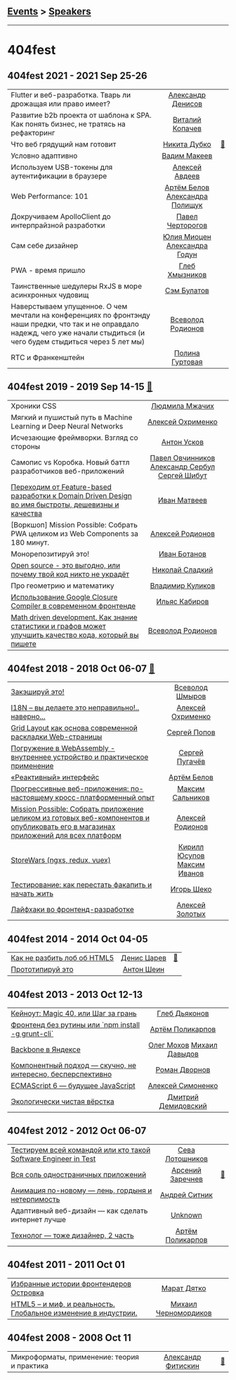 ## [Events](../README.md) > [Speakers](../speakers.md)
---

# 404fest

## 404fest 2021 - 2021 Sep 25-26 
| | | |
| --- | :---: | --- |
| Flutter и веб-разработка. Тварь ли дрожащая или право имеет?  |  [Александр Денисов](../../speakers/Александр%20Денисов.md)  |    |
| Развитие b2b проекта от шаблона к SPA. Как понять бизнес, не тратясь на рефакторинг  |  [Виталий Копачев](../../speakers/Виталий%20Копачев.md)  |    |
| Что веб грядущий нам готовит  |  [Никита Дубко](../../speakers/Никита%20Дубко.md)  | [:notebook:](https://mefody.github.io/talks/web-future/404.html)   |
| Условно адаптивно  |  [Вадим Макеев](../../speakers/Вадим%20Макеев.md)  |    |
| Используем USB-токены для аутентификации в браузере  |  [Алексей Авдеев](../../speakers/Алексей%20Авдеев.md)  |    |
| Web Performance: 101  |  [Артём Белов](../../speakers/Артём%20Белов.md)  [Александра Полищук](../../speakers/Александра%20Полищук.md)  |    |
| Докручиваем ApolloClient до интерпрайзной разработки  |  [Павел Черторогов](../../speakers/Павел%20Черторогов.md)  |    |
| Сам себе дизайнер  |  [Юлия Миоцен](../../speakers/Юлия%20Миоцен.md)  [Александра Годун](../../speakers/Александра%20Годун.md)  |    |
| PWA - время пришло  |  [Глеб Хмызников](../../speakers/Глеб%20Хмызников.md)  |    |
| Таинственные шедулеры RxJS в море асинхронных чудовищ  |  [Сэм Булатов](../../speakers/Сэм%20Булатов.md)  |    |
| Наверстываем упущенное. О чем мечтали на конференциях по фронтэнду наши предки, что так и не оправдало надежд, чего уже начали стыдиться (и чего будем стыдиться через 5 лет мы)  |  [Всеволод Родионов](../../speakers/Всеволод%20Родионов.md)  |    |
| RTC и Франкенштейн  |  [Полина Гуртовая](../../speakers/Полина%20Гуртовая.md)  |    |
## 404fest 2019 - 2019 Sep 14-15 [:movie_camera:](https://www.youtube.com/playlist?list=PLwFZBhRXDhW6if8yNl6wA1AuqR-AALFZJ)
| | | |
| --- | :---: | --- |
| Хроники CSS  |  [Людмила Мжачих](../../speakers/Людмила%20Мжачих.md)  |    |
| Мягкий и пушистый путь в Machine Learning и Deep Neural Networks  |  [Алексей Охрименко](../../speakers/Алексей%20Охрименко.md)  |    |
| Исчезающие фреймворки. Взгляд со стороны  |  [Антон Усков](../../speakers/Антон%20Усков.md)  |    |
| Самопис vs Коробка. Новый баттл разработчиков веб-приложений  |  [Павел Овчинников](../../speakers/Павел%20Овчинников.md)  [Александр Сербул](../../speakers/Александр%20Сербул.md)  [Сергей Шибут](../../speakers/Сергей%20Шибут.md)  |    |
| [Переходим от Feature-based разработки к Domain Driven Design во имя быстроты, дешевизны и качества](https://youtu.be/ktRV8OjDKKc)  |  [Иван Матвеев](../../speakers/Иван%20Матвеев.md)  |    |
| [Воркшоп] Mission Possible: Собрать PWA целиком из Web Components за 180 минут.  |  [Алексей Родионов](../../speakers/Алексей%20Родионов.md)  |    |
| Монорепозитируй это!  |  [Иван Ботанов](../../speakers/Иван%20Ботанов.md)  |    |
| [Open source - это выгодно, или почему твой код никто не украдёт](https://youtu.be/tqT_K8-3HXI)  |  [Николай Сладкий](../../speakers/Николай%20Сладкий.md)  |    |
| Про геометрию и математику  |  [Владимир Куликов](../../speakers/Владимир%20Куликов.md)  |    |
| [Использование Google Closure Compiler в современном фронтенде](https://youtu.be/8igaJywjyyk)  |  [Ильяс Кабиров](../../speakers/Ильяс%20Кабиров.md)  |    |
| [Math driven development. Как знание статистики и графов может улучшить качество кода, который вы пишете](https://youtu.be/nG9k6upcPps)  |  [Всеволод Родионов](../../speakers/Всеволод%20Родионов.md)  |    |
## 404fest 2018 - 2018 Oct 06-07 [:movie_camera:](https://www.youtube.com/playlist?list=PLwFZBhRXDhW5P9gnp1FM4DvfvRqF8h4z6)
| | | |
| --- | :---: | --- |
| [Закэшируй это!](https://www.youtube.com/watch?v=FeAasDP9SUc)  |  [Всеволод Шмыров](../../speakers/Всеволод%20Шмыров.md)  |    |
| [I18N – вы делаете это неправильно!.. наверно...](https://www.youtube.com/watch?v=9xMmRmXKwUk)  |  [Алексей Охрименко](../../speakers/Алексей%20Охрименко.md)  |    |
| [Grid Layout как основа современной раскладки Web-страницы](https://www.youtube.com/watch?v=zmFW-OJbQ_0)  |  [Сергей Попов](../../speakers/Сергей%20Попов.md)  |    |
| [Погружение в WebAssembly - внутреннее устройство и практическое применение](https://www.youtube.com/watch?v=b5Ru7StlXpY)  |  [Сергей Пугачёв](../../speakers/Сергей%20Пугачёв.md)  |    |
| [«Реактивный» интерфейс](https://www.youtube.com/watch?v=z5sfHHr-EiY)  |  [Артём Белов](../../speakers/Артём%20Белов.md)  |    |
| [Прогрессивные веб-приложения: по-настоящему кросс-платформенный опыт](https://www.youtube.com/watch?v=XxViZVp4g3c)  |  [Максим Сальников](../../speakers/Максим%20Сальников.md)  |    |
| [Mission Possible: Собрать приложение целиком из готовых веб-компонентов и опубликовать его в магазинах приложений для всех платформ](https://www.youtube.com/watch?v=2_xy4YIqJLI)  |  [Алексей Родионов](../../speakers/Алексей%20Родионов.md)  |    |
| [StoreWars (ngxs, redux, vuex)](https://www.youtube.com/watch?v=I_TqRcw4keQ)  |  [Кирилл Юсупов](../../speakers/Кирилл%20Юсупов.md)  [Максим Иванов](../../speakers/Максим%20Иванов.md)  |    |
| [Тестирование: как перестать факапить и начать жить](https://www.youtube.com/watch?v=r9ScM-Sx5Co)  |  [Игорь Шеко](../../speakers/Игорь%20Шеко.md)  |    |
| [Лайфхаки во фронтенд-разработке](https://www.youtube.com/watch?v=-7Ez9Jcap3k)  |  [Алексей Золотых](../../speakers/Алексей%20Золотых.md)  |    |
## 404fest 2014 - 2014 Oct 04-05 
| | | |
| --- | :---: | --- |
| [Как не разбить лоб об HTML5](https://youtu.be/yC86gwzwcog)  |  [Денис Царев](../../speakers/Денис%20Царев.md)  | [:notebook:](https://www.slideshare.net/404fest/html5-40019509)   |
| [Прототипируй это](https://youtu.be/vB8dnq84RZ8)  |  [Антон Шеин](../../speakers/Антон%20Шеин.md)  |    |
## 404fest 2013 - 2013 Oct 12-13 
| | | |
| --- | :---: | --- |
| [Кейноут: Magic 40, или Шаг за грань](https://youtu.be/_vZCm_aMH48)  |  [Глеб Дьяконов](../../speakers/Глеб%20Дьяконов.md)  |    |
| [Фронтенд без рутины или &#x60;npm install -g grunt-cli&#x60;](https://youtu.be/TY0Ki5mU94s)  |  [Артём Поликарпов](../../speakers/Артём%20Поликарпов.md)  |    |
| [Backbone в Яндексе](https://youtu.be/ccWsHHWLlhU)  |  [Олег Мохов](../../speakers/Олег%20Мохов.md)  [Михаил Давыдов](../../speakers/Михаил%20Давыдов.md)  |    |
| [Компонентный подход — скучно, не интересно, бесперспективно](https://youtu.be/QpZy0WW0Ig4)  |  [Роман Дворнов](../../speakers/Роман%20Дворнов.md)  |    |
| [ECMAScript 6 — будущее JavaScript](https://youtu.be/P29Ib2XuPDQ)  |  [Алексей Симоненко](../../speakers/Алексей%20Симоненко.md)  |    |
| [Экологически чистая вёрстка](https://youtu.be/hkPD69BO6FM)  |  [Дмитрий Демидовский](../../speakers/Дмитрий%20Демидовский.md)  |    |
## 404fest 2012 - 2012 Oct 06-07 
| | | |
| --- | :---: | --- |
| [Тестируем всей командой или кто такой Software Engineer in Test](https://youtu.be/FCzkk74Lp5Y)  |  [Сева Лотошников](../../speakers/Сева%20Лотошников.md)  |    |
| [Вся соль одностраничных приложений](https://youtu.be/Ag08WvgvjnU)  |  [Арсений Заречнев](../../speakers/Арсений%20Заречнев.md)  | [:notebook:](https://www.slideshare.net/evindor/ss-14781328)   |
| [Анимация по-новому — лень, гордыня и нетерпимость](https://youtu.be/K0-45ltxyM0)  |  [Андрей Ситник](../../speakers/Андрей%20Ситник.md)  |    |
| Адаптивный веб-дизайн — как сделать интернет лучше  |  [Unknown](../../speakers/Unknown.md)  |    |
| [Технолог — тоже дизайнер, 2 часть](https://youtu.be/h4QuJ0xBGfc)  |  [Артём Поликарпов](../../speakers/Артём%20Поликарпов.md)  |    |
## 404fest 2011 - 2011 Oct 01 
| | | |
| --- | :---: | --- |
| [Избранные истории фронтендеров Островка](https://vimeo.com/32967293)  |  [Марат Дятко](../../speakers/Марат%20Дятко.md)  |    |
| [HTML5 – и миф, и реальность. Глобальное изменение в индустрии.](https://vimeo.com/31815706)  |  [Михаил Черномордиков](../../speakers/Михаил%20Черномордиков.md)  |    |
## 404fest 2008 - 2008 Oct 11 
| | | |
| --- | :---: | --- |
| Микроформаты, применение: теория и практика  |  [Александр Фитискин](../../speakers/Александр%20Фитискин.md)  | [:notebook:](http://2008.404fest.ru/files/afitiskin.pdf)   |
